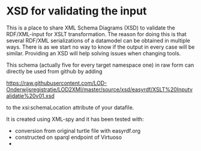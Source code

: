 # XSD for validating the input

This is a place to share XML Schema Diagrams (XSD) to validate the RDF/XML-input for XSLT transformation. The reason for doing this is that several RDF/XML serializations of a  datamodel can be obtained in multiple ways. There is as we start  no way to know if the output in every case will be similar.  Providing  an XSD will help solving issues when changing tools.

This schema (actually five for every target namespace one) in raw form can directly be used from github by adding

https://raw.githubusercontent.com/LOD-Onderwijsregistratie/LOD2XMI/master/source/xsd/easyrdf/XSLT%20Inputvalidatie%20v01.xsd

to the  xsi:schemaLocation attribute of your datafile.

It is created using XML-spy and it has been tested with:

* conversion from original turtle file with easyrdf.org
* constructed on sparql endpoint of Virtuoso
* 

